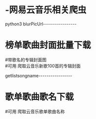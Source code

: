 # -网易云音乐相关爬虫
python3
blurPicUrl-----------------
# 榜单歌曲封面批量下载
#带歌名的专辑封面图  
#可用 爬取云音乐新歌100首的专辑封面


getlistsongname-----------------
# 歌单歌曲歌名下载
#可用 爬取云音乐歌单歌曲名称
